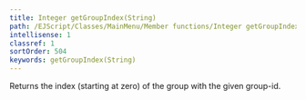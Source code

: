 ```yaml
---
title: Integer getGroupIndex(String)
path: /EJScript/Classes/MainMenu/Member functions/Integer getGroupIndex(String)
intellisense: 1
classref: 1
sortOrder: 504
keywords: getGroupIndex(String)
---
```



Returns the index (starting at zero) of the group with the given group-id.


